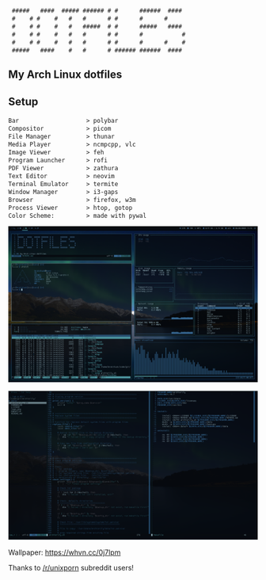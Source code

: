 ```
 #####   ####  ##### ###### # #      ######  ####
 #    # #    #   #   #      # #      #      #
 #    # #    #   #   #####  # #      #####   ####
 #    # #    #   #   #      # #      #           #
 #    # #    #   #   #      # #      #      #    #
 #####   ####    #   #      # ###### ######  ####
```

## My Arch Linux dotfiles

Setup
-----
```
Bar                   > polybar
Compositor            > picom
File Manager          > thunar
Media Player          > ncmpcpp, vlc
Image Viewer          > feh
Program Launcher      > rofi
PDF Viewer            > zathura
Text Editor           > neovim
Terminal Emulator     > termite
Window Manager        > i3-gaps
Browser               > firefox, w3m
Process Viewer        > htop, gotop
Color Scheme:         > made with pywal
```

![alt text](https://github.com/brainfucksec/dotfiles/blob/master/screenshot.png)

![alt text](https://github.com/brainfucksec/dotfiles/blob/master/screenshot-neovim.png)

Wallpaper: https://whvn.cc/0j7lpm

Thanks to [/r/unixporn](https://www.reddit.com/r/unixporn/) subreddit users!
